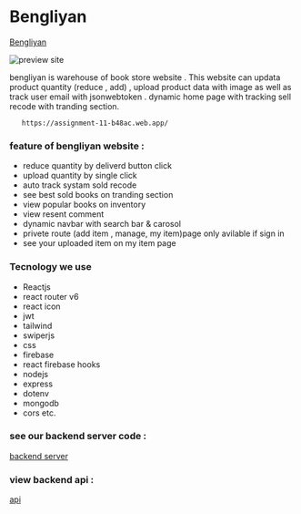# Bengliyan
 [Bengliyan](https://assignment-11-b48ac.web.app/)

 ![preview site](https://i.ibb.co/Wxq4Rny/Capture.png)

 bengliyan is warehouse of book store website . This website can updata product quantity (reduce , add) , upload product data with image  as well as track user email with jsonwebtoken . dynamic home page with tracking sell recode with tranding section.
 
       https://assignment-11-b48ac.web.app/

 ### feature of bengliyan website :
 - reduce quantity by deliverd button click
 - upload quantity by single click
 -  auto track systam sold recode 
 - see best sold books on tranding section
 - view popular books on inventory
 - view resent comment 
 - dynamic navbar with search bar & carosol
 - privete route (add item , manage, my item)page only avilable if sign in
 - see your uploaded item on my item page

 ### Tecnology we use
  - Reactjs
  - react router v6
  - react icon
  - jwt
  - tailwind
  - swiperjs
  - css
  - firebase
  - react firebase hooks
  - nodejs
  - express
  - dotenv
  - mongodb
  - cors etc.
### see our backend server code :
[backend server](https://github.com/ProgrammingHeroWC4/warehouse-management-server-side-md-moniruzzaman01)
### view backend api :
 [api](https://guarded-dusk-72997.herokuapp.com/)

